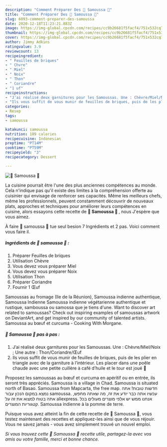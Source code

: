 ```yaml
---
description: "Comment Préparer Des 🧀 Samoussa 🧀"
title: "Comment Préparer Des 🧀 Samoussa 🧀"
slug: 6093-comment-preparer-des-samoussa
date: 2020-12-18T11:23:21.883Z
image: https://img-global.cpcdn.com/recipes/cc9b26681f5facf4/751x532cq70/🧀-samoussa-🧀-photo-principale-de-la-recette.jpg
thumbnail: https://img-global.cpcdn.com/recipes/cc9b26681f5facf4/751x532cq70/🧀-samoussa-🧀-photo-principale-de-la-recette.jpg
cover: https://img-global.cpcdn.com/recipes/cc9b26681f5facf4/751x532cq70/🧀-samoussa-🧀-photo-principale-de-la-recette.jpg
author: Jimmy Adkins
ratingvalue: 3.9
reviewcount: 13
recipeingredient:
- " Feuilles de briques"
- " Chvre"
- " Miel"
- " Noix"
- " Thon"
- " Coriandre"
- "1 uf"
recipeinstructions:
- "J’ai réalisé deux garnitures pour les Samoussas. Une : Chèvre/Miel/Noix ; Une autre : Thon/Coriandre/Œuf"
- "Ils vous suffit de vous munir de feuilles de briques, puis de les plier en triangle avec de la garniture à l’intérieur. Les placer dans une poêle chaude avec une petite cuillère à café d’huile et le tour est joué 🍴"
categories:
- Resep
tags:
- samoussa

katakunci: samoussa 
nutrition: 189 calories
recipecuisine: Indonesian
preptime: "PT14M"
cooktime: "PT59M"
recipeyield: "3"
recipecategory: Dessert

---
```



![🧀 Samoussa 🧀](https://img-global.cpcdn.com/recipes/cc9b26681f5facf4/751x532cq70/🧀-samoussa-🧀-photo-principale-de-la-recette.jpg)

La cuisine pourrait être l'une des plus anciennes compétences au monde. Cela n'indique pas qu'il existe des limites à la compréhension offerte au cuisinier qui envisage de renforcer ses capacités. Même les meilleurs chefs, même les professionnels, peuvent constamment découvrir de nouveaux plats, approches et techniques pour améliorer leurs compétences en cuisine, alors essayons cette recette de <strong> 🧀 Samoussa 🧀 </strong>, nous J'espère que vous aimez.

<!--inarticleads1-->

À faire 🧀 samoussa 🧀 tue seul besion 7 Ingrédients et 2 pas. Voici comment vous faire il.

##### Ingrédients de 🧀 samoussa 🧀 :

1. Préparer  Feuilles de briques
1. Utilisation  Chèvre
1. Vous devez vous préparer  Miel
1. Vous devez vous préparer  Noix
1. Utilisation  Thon
1. Préparer  Coriandre
1. Fournir 1 Œuf


Samoussas au fromage (Ile de la Réunion), Samoussa indienne authentique, Samoussa Indienne Samoussa indienne végétarienne authentique et rustique, samboussa ou samossa que je tiens d&#39;une. Want to discover art related to samoussas? Check out inspiring examples of samoussas artwork on DeviantArt, and get inspired by our community of talented artists. Samoussa au bœuf et curcuma - Cooking With Morgane. 

<!--inarticleads2-->

##### 🧀 Samoussa 🧀 pas à pas :

1. J’ai réalisé deux garnitures pour les Samoussas. Une : Chèvre/Miel/Noix ; Une autre : Thon/Coriandre/Œuf
1. Ils vous suffit de vous munir de feuilles de briques, puis de les plier en triangle avec de la garniture à l’intérieur. Les placer dans une poêle chaude avec une petite cuillère à café d’huile et le tour est joué 🍴


Proposez les samoussas au bœuf et curcuma en apéritif ou en entrée, ils seront très appréciés. Samoussa is a village in Chad. Samoussa is situated north of Basao. Samoussa from Mapcarta, the free map. חדשות טובות! אתה נמצא במקום הנכון עבור samoussa. עכשיו אתה כבר יודע את זה, מה שאתה מחפש, אתה בטוח למצוא את זה על aliexpress. אנחנו ממש יש אלפי מוצרים מעולים בכל קטגוריות המוצרים. Samoussa indienne à la pomme de terre. 

<!--inarticleads1-->

<p>
Puisque vous avez atteint la fin de cette recette de 🧀 Samoussa 🧀, vous testez maintenant des recettes et appliquez-les ainsi que de vous réjouir. Vous ne savez jamais - vous avez simplement trouvé un nouvel emploi.
</p>

<p>
<i>Si vous trouvez cette 🧀 Samoussa 🧀 recette utile, partagez-la avec vos amis ou votre famille, merci et bonne chance.</i>
</p>
